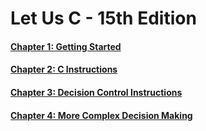 # Let Us C - 15th Edition

#### [Chapter 1: Getting Started](/Chapter1-GettingStarted/)
#### [Chapter 2: C Instructions](/Chapter2-CInstructions/)
#### [Chapter 3: Decision Control Instructions](/Chapter3-DecisionControlInstructions/)
#### [Chapter 4: More Complex Decision Making](/Chapter4-MoreComplexDecisionMaking/)
